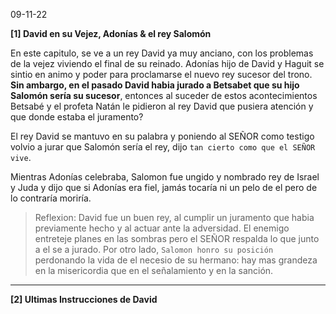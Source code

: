 
09-11-22 

__[1] David en su Vejez, Adonías & el rey Salomón__

En este capitulo, se ve a un rey David ya muy anciano, con los problemas de la vejez viviendo el final de su reinado. Adonías hijo de David y Haguit se sintio en animo y poder para proclamarse el nuevo rey sucesor del trono. **Sin ambargo, en el pasado David habia jurado a Betsabet que su hijo Salomón sería su sucesor**, entonces al suceder de estos acontecimientos Betsabé y el profeta Natán le pidieron al rey David que pusiera atención y que donde estaba el juramento?

El rey David se mantuvo en su palabra y poniendo al SEÑOR como testigo volvio a jurar que Salomón sería el rey, dijo `tan cierto como que el SEÑOR vive`. 

Mientras Adonías celebraba, Salomon fue ungido y nombrado rey de Israel y Juda y dijo que si Adonías era fiel, jamás tocaría ni un pelo de el pero de lo contraría moriría.

> Reflexion: David fue un buen rey, al cumplir un juramento que habia previamente hecho y al actuar ante la adversidad. El enemigo entreteje planes en las sombras pero el SEÑOR respalda lo que junto a el se a jurado. Por otro lado, `Salomon honro su posición` perdonando la vida de el necesio de su hermano: hay mas grandeza en la misericordia que en el señalamiento y en la sanción.

---
__[2] Ultimas Instrucciones de David__